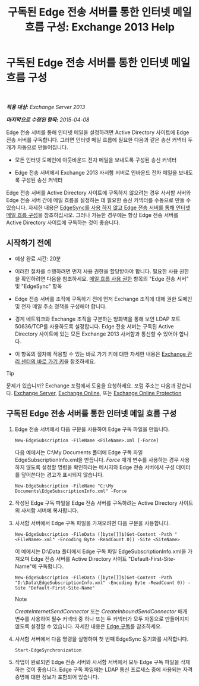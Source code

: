 ﻿---
title: '구독된 Edge 전송 서버를 통한 인터넷 메일 흐름 구성: Exchange 2013 Help'
TOCTitle: 구독된 Edge 전송 서버를 통한 인터넷 메일 흐름 구성
ms:assetid: d12ea770-99ce-4ab4-a373-96f2554641fa
ms:mtpsurl: https://technet.microsoft.com/ko-kr/library/Bb738158(v=EXCHG.150)
ms:contentKeyID: 61183431
ms.date: 05/22/2018
mtps_version: v=EXCHG.150
ms.translationtype: MT
---

# 구독된 Edge 전송 서버를 통한 인터넷 메일 흐름 구성

 

_**적용 대상:** Exchange Server 2013_

_**마지막으로 수정된 항목:** 2015-04-08_

Edge 전송 서버를 통해 인터넷 메일을 설정하려면 Active Directory 사이트에 Edge 전송 서버를 구독합니다. 그러면 인터넷 메일 흐름에 필요한 다음과 같은 송신 커넥터 두 개가 자동으로 만들어집니다.

  - 모든 인터넷 도메인에 아웃바운드 전자 메일을 보내도록 구성된 송신 커넥터

  - Edge 전송 서버에서 Exchange 2013 사서함 서버로 인바운드 전자 메일을 보내도록 구성된 송신 커넥터

Edge 전송 서버를 Active Directory 사이트에 구독하지 않으려는 경우 사서함 서버와 Edge 전송 서버 간에 메일 흐름을 설정하는 데 필요한 송신 커넥터를 수동으로 만들 수 있습니다. 자세한 내용은 [EdgeSync를 사용 하지 않고 Edge 전송 서버를 통해 인터넷 메일 흐름 구성](configure-internet-mail-flow-through-an-edge-transport-server-without-using-edgesync-exchange-2013-help.md)을 참조하십시오. 그러나 가능한 경우에는 항상 Edge 전송 서버를 Active Directory 사이트에 구독하는 것이 좋습니다.

## 시작하기 전에

  - 예상 완료 시간: 20분

  - 이러한 절차를 수행하려면 먼저 사용 권한을 할당받아야 합니다. 필요한 사용 권한을 확인하려면 다음을 참조하세요. [메일 흐름 사용 권한](mail-flow-permissions-exchange-2013-help.md) 항목의 "Edge 전송 서버" 및 "EdgeSync" 항목

  - Edge 전송 서버를 조직에 구독하기 전에 먼저 Exchange 조직에 대해 권한 도메인 및 전자 메일 주소 정책을 구성해야 합니다.

  - 경계 네트워크와 Exchange 조직을 구분하는 방화벽을 통해 보안 LDAP 포트 50636/TCP를 사용하도록 설정합니다. Edge 전송 서버는 구독된 Active Directory 사이트에 있는 모든 Exchange 2013 사서함과 통신할 수 있어야 합니다.

  - 이 항목의 절차에 적용할 수 있는 바로 가기 키에 대한 자세한 내용은 [Exchange 관리 센터의 바로 가기 키](keyboard-shortcuts-in-the-exchange-admin-center-exchange-online-protection-help.md)을 참조하세요.


> [!TIP]
> 문제가 있습니까? Exchange 포럼에서 도움을 요청하세요. 포럼 주소는 다음과 같습니다. <A href="https://go.microsoft.com/fwlink/p/?linkid=60612">Exchange Server</A>, <A href="https://go.microsoft.com/fwlink/p/?linkid=267542">Exchange Online</A>, 또는 <A href="https://go.microsoft.com/fwlink/p/?linkid=285351">Exchange Online Protection</A>



## 구독된 Edge 전송 서버를 통한 인터넷 메일 흐름 구성

1.  Edge 전송 서버에서 다음 구문을 사용하여 Edge 구독 파일을 만듭니다.
    
        New-EdgeSubscription -FileName <FileName>.xml [-Force]
    
    다음 예에서는 C:\\My Documents 폴더에 Edge 구독 파일 EdgeSubscriptionInfo.xml을 만듭니다. *Force* 매개 변수를 사용하는 경우 사용하지 않도록 설정할 명령을 확인하라는 메시지와 Edge 전송 서버에서 구성 데이터를 덮어쓴다는 경고가 표시되지 않습니다.
    
        New-EdgeSubscription -FileName "C:\My Documents\EdgeSubscriptionInfo.xml" -Force

2.  작성된 Edge 구독 파일을 Edge 전송 서버를 구독하려는 Active Directory 사이트의 사서함 서버에 복사합니다.

3.  사서함 서버에서 Edge 구독 파일을 가져오려면 다음 구문을 사용합니다.
    
        New-EdgeSubscription -FileData ([byte[]]$(Get-Content -Path "<FileName>.xml" -Encoding Byte -ReadCount 0)) -Site <SiteName>
    
    이 예에서는 D:\\Data 폴더에서 Edge 구독 파일 EdgeSubscriptionInfo.xml을 가져오며 Edge 전송 서버를 Active Directory 사이트 "Default-First-Site-Name"에 구독합니다.
    
        New-EdgeSubscription -FileData ([byte[]]$(Get-Content -Path "D:\Data\EdgeSubscriptionInfo.xml" -Encoding Byte -ReadCount 0)) -Site "Default-First-Site-Name"
    

    > [!NOTE]
    > <EM>CreateInternetSendConnector</EM> 또는 <EM>CreateInboundSendConnector</EM> 매개 변수를 사용하여 필수 커넥터 중 하나 또는 두 커넥터가 모두 자동으로 만들어지지 않도록 설정할 수 있습니다. 자세한 내용은 <A href="edge-subscriptions-exchange-2013-help.md">Edge 구독</A>를 참조하세요.



4.  사서함 서버에서 다음 명령을 실행하여 첫 번째 EdgeSync 동기화를 시작합니다.
    
        Start-EdgeSynchronization

5.  작업이 완료되면 Edge 전송 서버와 사서함 서버에서 모두 Edge 구독 파일을 삭제하는 것이 좋습니다. Edge 구독 파일에는 LDAP 통신 프로세스 중에 사용되는 자격 증명에 대한 정보가 포함되어 있습니다.

